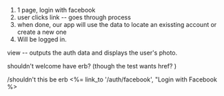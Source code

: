 1. 1 page, login with facebook 
2. user clicks link -- goes through process
3. when done, our app will use the data to locate an exissting 
account or create a new one
4. Will be logged in. 

view -- outputs the auth data and displays the user's photo. 


shouldn't welcome have erb? (though the test wants href? )

/shouldn't this be erb 
<%= link_to '/auth/facebook', "Login with Facebook %>

